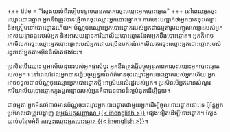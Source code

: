 +++
title = "ស្វែងយល់ពីរបៀបទទួលបានកាតការចុះឈ្មោះឣ្នកបោះឆ្នោត"
+++
នៅពេលអ្នកចុះឈ្មោះបោះឆ្នោត អ្នកនឹងត្រូវបានផ្ញើកាតចុះឈ្មោះអ្នកបោះឆ្នោត។ កាតនេះបញ្ជាក់ថាអ្នកបានចុះឈ្មោះ និងត្រៀមទៅបោះឆ្នោតហើយ។ ប័ណ្ណចុះឈ្មោះអ្នកបោះឆ្នោតរបស់អ្នកជាធម្មតារួមបញ្ចូលឈ្មោះរបស់អ្នក អាសយដ្ឋានផ្ទះរបស់អ្នក និងអាសយដ្ឋានការិយាល័យបោះឆ្នោតដែលអ្នកនឹងបោះឆ្នោត។ អ្នកក៏អាចរកមើលការចុះឈ្មោះអ្នកបោះឆ្នោតរបស់អ្នកដោយប្រើឧបករណ៍រកមើលការចុះឈ្មោះអ្នកបោះឆ្នោតរបស់រដ្ឋរបស់អ្នកតាមអ៊ីនធឺណិតផងដែរ។

ប្រសិនបើឈ្មោះ ឬអាស័យដ្ឋានរបស់អ្នកផ្លាស់ប្តូរ អ្នកនឹងត្រូវធ្វើបច្ចុប្បន្នភាពការចុះឈ្មោះអ្នកបោះឆ្នោតរបស់អ្នក។ នៅពេលដែលអ្នកបានធ្វើបច្ចុប្បន្នភាពព័ត៌មានចុះឈ្មោះអ្នកបោះឆ្នោតរបស់អ្នកហើយ អ្នកអាចទទួលបានប័ណ្ណចុះឈ្មោះអ្នកបោះឆ្នោតថ្មី អាស្រ័យលើរដ្ឋរបស់អ្នក។ ប្រសិនបើអ្នកមានសំណួរ ការិយាល័យបោះឆ្នោតក្នុងមូលដ្ធានរបស់អ្នកគឺជាធនធានដ៏ល្អបំផុតដើម្បីជួយ។

ជាធម្មតា អ្នកមិនចាំបាច់មានប័ណ្ណចុះឈ្មោះអ្នកបោះឆ្នោតជាមួយអ្នកដើម្បីចូលបោះឆ្នោតនោះទេ ប៉ុន្តែអ្នកប្រហែលជាត្រូវបង្ហាញ [ទម្រង់អត្តសញ្ញាណ {{< inenglish >}}](https://www.usa.gov/voter-id) ផ្សេងទៀតដើម្បីបោះឆ្នោត។ ស្វែងយល់បន្ថែមអំពី [ការចុះឈ្មោះអ្នកបោះឆ្នោត {{< inenglish >}}](https://www.usa.gov/voter-registration-card)។
